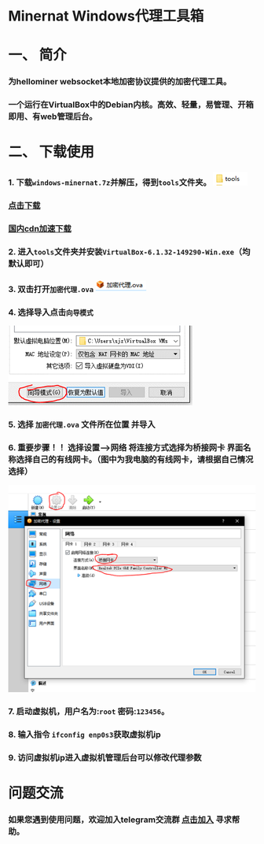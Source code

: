 # Minernat Windows代理工具箱

# 一、	简介
### 为hellominer websocket本地加密协议提供的加密代理工具。
### 一个运行在VirtualBox中的Debian内核。高效、轻量，易管理、开箱即用、有web管理后台。
# 二、	下载使用
### 1.	下载`windows-minernat.7z`并解压，得到`tools`文件夹。 ![1.1](/pic/1.png) 
### [点击下载](https://github.com/hellominer/tools/releases/download/windows-minernat/windows-minernat.7z)
### [国内cdn加速下载](https://virmach.qasjz7688.tk/download/windows-minernat.7z)
### 2.	进入`tools`文件夹并安装`VirtualBox-6.1.32-149290-Win.exe`（均默认即可）
### 3.	双击打开`加密代理.ova`  ![1.2](/pic/2.png)
### 4.	选择导入点击`向导模式`
![1.3](/pic/3.png) 
### 5.	选择 `加密代理.ova` 文件所在位置 并导入
### 6.	重要步骤！！ 选择设置-->网络  将连接方式选择为桥接网卡  界面名称选择自己的有线网卡。（图中为我电脑的有线网卡，请根据自己情况选择）
![1.4](/pic/4.png)  
### 7.	启动虚拟机，用户名为:`root` 密码:`123456`。
### 8.	输入指令 `ifconfig enp0s3`获取虚拟机ip
### 9.	访问虚拟机ip进入虚拟机管理后台可以修改代理参数

# 问题交流

### 如果您遇到使用问题，欢迎加入telegram交流群 [点击加入](https://t.me/hellominer_group) 寻求帮助。
